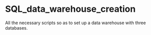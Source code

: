 # SQL_data_warehouse_creation
All the necessary scripts so as to set up a data warehouse with three databases.
